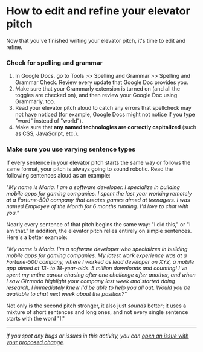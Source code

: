 # **How to edit and refine your elevator pitch**

Now that you've finished writing your elevator pitch, it's time to edit and refine.

### **Check for spelling and grammar**

1. In Google Docs, go to Tools >> Spelling and Grammar >> Spelling and Grammar Check. Review every update that Google Doc provides you.
2. Make sure that your Grammarly extension is turned on (and all the toggles are checked on), and then review your Google Doc using Grammarly, too.
3. Read your elevator pitch aloud to catch any errors that spellcheck may not have noticed (for example, Google Docs might not notice if you type "word" instead of "world").
4. Make sure that **any named technologies are correctly capitalized** (such as CSS, JavaScript, etc.).

### **Make sure you use varying sentence types**

If every sentence in your elevator pitch starts the same way or follows the same format, your pitch is always going to sound robotic. Read the following sentences aloud as an example:

"*My name is Maria. I am a software developer. I specialize in building mobile apps for gaming companies. I spent the last year working remotely at a Fortune-500 company that creates games aimed at teenagers. I was named Employee of the Month for 6 months running. I'd love to chat with you."*

Nearly every sentence of that pitch begins the same way: "I did this," or "I am that." In addition, the elevator pitch relies entirely on simple sentences. Here's a better example:

*"My name is Maria. I'm a software developer who specializes in building mobile apps for gaming companies. My latest work experience was at a Fortune-500 company, where I worked as lead developer on XYZ, a mobile app aimed at 13- to 18-year-olds. 5 million downloads and counting! I've spent my entire career chasing after one challenge after another, and when I saw Gizmodo highlight your company last week and started doing research, I immediately knew I'd be able to help you all out. Would you be available to chat next week about the position?"*

Not only is the second pitch stronger, it also just *sounds* better; it uses a mixture of short sentences and long ones, and not every single sentence starts with the word "I."



------

_If you spot any bugs or issues in this activity, you can [open an issue with your proposed change](https://github.com/microverseinc/curriculum-transversal-skills/blob/main/git-github/articles/open_issue.md)._
